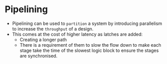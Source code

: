 # Pipelining

* Pipelining can be used to `partition` a system by introducing parallelism to increase the `throughput` of a design.
* This comes at the cost of higher latency as latches are added: 
    * Creating a longer path
    * There is a requirement of them to slow the flow down to make each stage take the time of the slowest logic block to ensure the stages are synchronised.